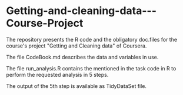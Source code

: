 # Getting-and-cleaning-data---Course-Project

The repository presents the R code and the obligatory doc.files for the course's project "Getting and Cleaning data" of Coursera.


The file CodeBook.md describes the data and variables in use.

The file run_analysis.R contains the mentioned in the task code in R to perform the requested analysis in 5 steps. 

The output of the 5th step is available as TidyDataSet file.
